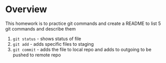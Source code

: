 # Overview
This homework is to practice git commands and create a README to list 5 git commands and describe them

1. `git status` - shows status of file
2. `git add` - adds specific files to staging 
3. `git commit` - adds the file to local repo and adds to outgoing to be pushed to remote repo
